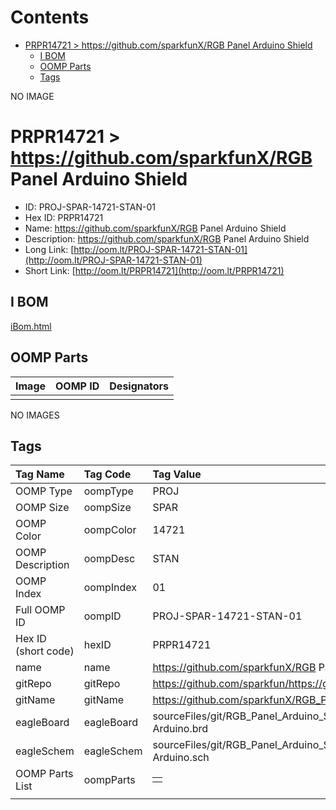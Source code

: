 



Contents
========

* [PRPR14721 > https://github.com/sparkfunX/RGB Panel Arduino Shield](#prpr14721--httpsgithubcomsparkfunxrgb-panel-arduino-shield)
	* [I BOM](#i-bom)
	* [OOMP Parts](#oomp-parts)
	* [Tags](#tags)
  
NO IMAGE  
# PRPR14721 > https://github.com/sparkfunX/RGB Panel Arduino Shield

- ID: PROJ-SPAR-14721-STAN-01
- Hex ID: PRPR14721
- Name: https://github.com/sparkfunX/RGB Panel Arduino Shield
- Description: https://github.com/sparkfunX/RGB Panel Arduino Shield
- Long Link: [http://oom.lt/PROJ-SPAR-14721-STAN-01](http://oom.lt/PROJ-SPAR-14721-STAN-01)
- Short Link: [http://oom.lt/PRPR14721](http://oom.lt/PRPR14721)

## I BOM
  
[iBom.html](https://htmlpreview.github.io/?https://github.com/oomlout/oomlout_OOMP_projects/blob/main/PROJ/SPAR/14721/STAN/01ibom.html)
## OOMP Parts
  

|Image|OOMP ID|Designators|
| :--- | :--- | :--- |
||||
  
NO IMAGES  
## Tags
  

|Tag Name|Tag Code|Tag Value|
| :--- | :--- | :--- |
|OOMP Type|oompType|PROJ|
|OOMP Size|oompSize|SPAR|
|OOMP Color|oompColor|14721|
|OOMP Description|oompDesc|STAN|
|OOMP Index|oompIndex|01|
|Full OOMP ID|oompID|PROJ-SPAR-14721-STAN-01|
|Hex ID (short code)|hexID|PRPR14721|
|name|name|https://github.com/sparkfunX/RGB Panel Arduino Shield|
|gitRepo|gitRepo|https://github.com/sparkfun/https://github.com/sparkfunX/RGB_Panel_Arduino_Shield|
|gitName|gitName|https://github.com/sparkfunX/RGB_Panel_Arduino_Shield|
|eagleBoard|eagleBoard|sourceFiles/git/RGB_Panel_Arduino_Shield/Hardware/RGB Panel Shield for Arduino.brd|
|eagleSchem|eagleSchem|sourceFiles/git/RGB_Panel_Arduino_Shield/Hardware/RGB Panel Shield for Arduino.sch|
|OOMP Parts List|oompParts|<table><tr><td></td></tr></table>|
||||
